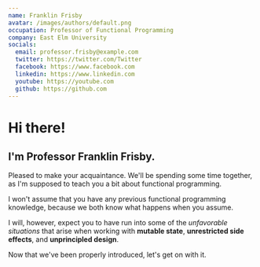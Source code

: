 ```yaml
---
name: Franklin Frisby
avatar: /images/authors/default.png
occupation: Professor of Functional Programming
company: East Elm University
socials:
  email: professor.frisby@example.com
  twitter: https://twitter.com/Twitter
  facebook: https://www.facebook.com
  linkedin: https://www.linkedin.com
  youtube: https://youtube.com
  github: https://github.com
---
```


# Hi there!

## I'm Professor Franklin Frisby. 

Pleased to make your acquaintance. We'll be spending some time together, as I'm supposed to teach you a bit about functional programming.

I won't assume that you have any previous functional programming knowledge, because we both know what happens when you assume. 

I will, however, expect you to have run into some of the _unfavorable situations_ that arise when working with **mutable state**, **unrestricted side effects**, and **unprincipled design**. 

Now that we've been properly introduced, let's get on with it.
